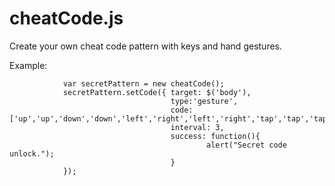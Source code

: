 cheatCode.js
============

Create your own cheat code pattern with keys and hand gestures.


Example:

                var secretPattern = new cheatCode();
                secretPattern.setCode({ target: $('body'),
                                        type:'gesture', 
                                        code: ['up','up','down','down','left','right','left','right','tap','tap','tap'],
                                        interval: 3,
                                        success: function(){
                                                alert("Secret code unlock.");
                                        }
                });
